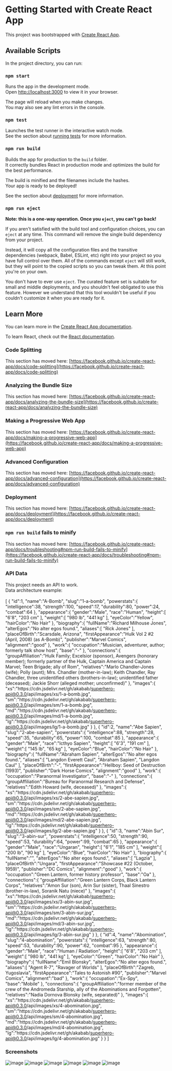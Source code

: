 # Getting Started with Create React App

This project was bootstrapped with [Create React App](https://github.com/facebook/create-react-app).

## Available Scripts

In the project directory, you can run:

### `npm start`

Runs the app in the development mode.\
Open [http://localhost:3000](http://localhost:3000) to view it in your browser.

The page will reload when you make changes.\
You may also see any lint errors in the console.

### `npm test`

Launches the test runner in the interactive watch mode.\
See the section about [running tests](https://facebook.github.io/create-react-app/docs/running-tests) for more information.

### `npm run build`

Builds the app for production to the `build` folder.\
It correctly bundles React in production mode and optimizes the build for the best performance.

The build is minified and the filenames include the hashes.\
Your app is ready to be deployed!

See the section about [deployment](https://facebook.github.io/create-react-app/docs/deployment) for more information.

### `npm run eject`

**Note: this is a one-way operation. Once you `eject`, you can't go back!**

If you aren't satisfied with the build tool and configuration choices, you can `eject` at any time. This command will remove the single build dependency from your project.

Instead, it will copy all the configuration files and the transitive dependencies (webpack, Babel, ESLint, etc) right into your project so you have full control over them. All of the commands except `eject` will still work, but they will point to the copied scripts so you can tweak them. At this point you're on your own.

You don't have to ever use `eject`. The curated feature set is suitable for small and middle deployments, and you shouldn't feel obligated to use this feature. However we understand that this tool wouldn't be useful if you couldn't customize it when you are ready for it.

## Learn More

You can learn more in the [Create React App documentation](https://facebook.github.io/create-react-app/docs/getting-started).

To learn React, check out the [React documentation](https://reactjs.org/).

### Code Splitting

This section has moved here: [https://facebook.github.io/create-react-app/docs/code-splitting](https://facebook.github.io/create-react-app/docs/code-splitting)

### Analyzing the Bundle Size

This section has moved here: [https://facebook.github.io/create-react-app/docs/analyzing-the-bundle-size](https://facebook.github.io/create-react-app/docs/analyzing-the-bundle-size)

### Making a Progressive Web App

This section has moved here: [https://facebook.github.io/create-react-app/docs/making-a-progressive-web-app](https://facebook.github.io/create-react-app/docs/making-a-progressive-web-app)

### Advanced Configuration

This section has moved here: [https://facebook.github.io/create-react-app/docs/advanced-configuration](https://facebook.github.io/create-react-app/docs/advanced-configuration)

### Deployment

This section has moved here: [https://facebook.github.io/create-react-app/docs/deployment](https://facebook.github.io/create-react-app/docs/deployment)

### `npm run build` fails to minify

This section has moved here: [https://facebook.github.io/create-react-app/docs/troubleshooting#npm-run-build-fails-to-minify](https://facebook.github.io/create-react-app/docs/troubleshooting#npm-run-build-fails-to-minify)

### API Data
This project needs an API to work.<br>
Data architecture example:<br>
<br>
[
   {
      "id":1,
      "name":"A-Bomb",
      "slug":"1-a-bomb",
      "powerstats":{
         "intelligence":38,
         "strength":100,
         "speed":17,
         "durability":80,
         "power":24,
         "combat":64
      },
      "appearance":{
         "gender":"Male",
         "race":"Human",
         "height":[
            "6'8",
            "203 cm"
         ],
         "weight":[
            "980 lb",
            "441 kg"
         ],
         "eyeColor":"Yellow",
         "hairColor":"No Hair"
      },
      "biography":{
         "fullName":"Richard Milhouse Jones",
         "alterEgos":"No alter egos found.",
         "aliases":[
            "Rick Jones"
         ],
         "placeOfBirth":"Scarsdale, Arizona",
         "firstAppearance":"Hulk Vol 2 #2 (April, 2008) (as A-Bomb)",
         "publisher":"Marvel Comics",
         "alignment":"good"
      },
      "work":{
         "occupation":"Musician, adventurer, author; formerly talk show host",
         "base":"-"
      },
      "connections":{
         "groupAffiliation":"Hulk Family; Excelsior (sponsor), Avengers (honorary member); formerly partner of the Hulk, Captain America and Captain Marvel; Teen Brigade; ally of Rom",
         "relatives":"Marlo Chandler-Jones (wife); Polly (aunt); Mrs. Chandler (mother-in-law); Keith Chandler, Ray Chandler, three unidentified others (brothers-in-law); unidentified father (deceased); Jackie Shorr (alleged mother; unconfirmed)"
      },
      "images":{
         "xs":"https:\/\/cdn.jsdelivr.net\/gh\/akabab\/superhero-api@0.3.0\/api\/images\/xs\/1-a-bomb.jpg",
         "sm":"https:\/\/cdn.jsdelivr.net\/gh\/akabab\/superhero-api@0.3.0\/api\/images\/sm\/1-a-bomb.jpg",
         "md":"https:\/\/cdn.jsdelivr.net\/gh\/akabab\/superhero-api@0.3.0\/api\/images\/md\/1-a-bomb.jpg",
         "lg":"https:\/\/cdn.jsdelivr.net\/gh\/akabab\/superhero-api@0.3.0\/api\/images\/lg\/1-a-bomb.jpg"
      }
   },
   {
      "id":2,
      "name":"Abe Sapien",
      "slug":"2-abe-sapien",
      "powerstats":{
         "intelligence":88,
         "strength":28,
         "speed":35,
         "durability":65,
         "power":100,
         "combat":85
      },
      "appearance":{
         "gender":"Male",
         "race":"Icthyo Sapien",
         "height":[
            "6'3",
            "191 cm"
         ],
         "weight":[
            "145 lb",
            "65 kg"
         ],
         "eyeColor":"Blue",
         "hairColor":"No Hair"
      },
      "biography":{
         "fullName":"Abraham Sapien",
         "alterEgos":"No alter egos found.",
         "aliases":[
            "Langdon Everett Caul",
            "Abraham Sapien",
            "Langdon Caul"
         ],
         "placeOfBirth":"-",
         "firstAppearance":"Hellboy: Seed of Destruction (1993)",
         "publisher":"Dark Horse Comics",
         "alignment":"good"
      },
      "work":{
         "occupation":"Paranormal Investigator",
         "base":"-"
      },
      "connections":{
         "groupAffiliation":"Bureau for Paranormal Research and Defense",
         "relatives":"Edith Howard (wife, deceased)"
      },
      "images":{
         "xs":"https:\/\/cdn.jsdelivr.net\/gh\/akabab\/superhero-api@0.3.0\/api\/images\/xs\/2-abe-sapien.jpg",
         "sm":"https:\/\/cdn.jsdelivr.net\/gh\/akabab\/superhero-api@0.3.0\/api\/images\/sm\/2-abe-sapien.jpg",
         "md":"https:\/\/cdn.jsdelivr.net\/gh\/akabab\/superhero-api@0.3.0\/api\/images\/md\/2-abe-sapien.jpg",
         "lg":"https:\/\/cdn.jsdelivr.net\/gh\/akabab\/superhero-api@0.3.0\/api\/images\/lg\/2-abe-sapien.jpg"
      }
   },
   {
      "id":3,
      "name":"Abin Sur",
      "slug":"3-abin-sur",
      "powerstats":{
         "intelligence":50,
         "strength":90,
         "speed":53,
         "durability":64,
         "power":99,
         "combat":65
      },
      "appearance":{
         "gender":"Male",
         "race":"Ungaran",
         "height":[
            "6'1",
            "185 cm"
         ],
         "weight":[
            "200 lb",
            "90 kg"
         ],
         "eyeColor":"Blue",
         "hairColor":"No Hair"
      },
      "biography":{
         "fullName":"",
         "alterEgos":"No alter egos found.",
         "aliases":[
            "Lagzia"
         ],
         "placeOfBirth":"Ungara",
         "firstAppearance":"Showcase #22 (October, 1959)",
         "publisher":"DC Comics",
         "alignment":"good"
      },
      "work":{
         "occupation":"Green Lantern, former history professor",
         "base":"Oa"
      },
      "connections":{
         "groupAffiliation":"Green Lantern Corps, Black Lantern Corps",
         "relatives":"Amon Sur (son), Arin Sur (sister), Thaal Sinestro (brother-in-law), Soranik Natu (niece)"
      },
      "images":{
         "xs":"https:\/\/cdn.jsdelivr.net\/gh\/akabab\/superhero-api@0.3.0\/api\/images\/xs\/3-abin-sur.jpg",
         "sm":"https:\/\/cdn.jsdelivr.net\/gh\/akabab\/superhero-api@0.3.0\/api\/images\/sm\/3-abin-sur.jpg",
         "md":"https:\/\/cdn.jsdelivr.net\/gh\/akabab\/superhero-api@0.3.0\/api\/images\/md\/3-abin-sur.jpg",
         "lg":"https:\/\/cdn.jsdelivr.net\/gh\/akabab\/superhero-api@0.3.0\/api\/images\/lg\/3-abin-sur.jpg"
      }
   },
   {
      "id":4,
      "name":"Abomination",
      "slug":"4-abomination",
      "powerstats":{
         "intelligence":63,
         "strength":80,
         "speed":53,
         "durability":90,
         "power":62,
         "combat":95
      },
      "appearance":{
         "gender":"Male",
         "race":"Human \/ Radiation",
         "height":[
            "6'8",
            "203 cm"
         ],
         "weight":[
            "980 lb",
            "441 kg"
         ],
         "eyeColor":"Green",
         "hairColor":"No Hair"
      },
      "biography":{
         "fullName":"Emil Blonsky",
         "alterEgos":"No alter egos found.",
         "aliases":[
            "Agent R-7",
            "Ravager of Worlds"
         ],
         "placeOfBirth":"Zagreb, Yugoslavia",
         "firstAppearance":"Tales to Astonish #90",
         "publisher":"Marvel Comics",
         "alignment":"bad"
      },
      "work":{
         "occupation":"Ex-Spy",
         "base":"Mobile"
      },
      "connections":{
         "groupAffiliation":"former member of the crew of the Andromeda Starship, ally of the Abominations and Forgotten",
         "relatives":"Nadia Dornova Blonsky (wife, separated)"
      },
      "images":{
         "xs":"https:\/\/cdn.jsdelivr.net\/gh\/akabab\/superhero-api@0.3.0\/api\/images\/xs\/4-abomination.jpg",
         "sm":"https:\/\/cdn.jsdelivr.net\/gh\/akabab\/superhero-api@0.3.0\/api\/images\/sm\/4-abomination.jpg",
         "md":"https:\/\/cdn.jsdelivr.net\/gh\/akabab\/superhero-api@0.3.0\/api\/images\/md\/4-abomination.jpg",
         "lg":"https:\/\/cdn.jsdelivr.net\/gh\/akabab\/superhero-api@0.3.0\/api\/images\/lg\/4-abomination.jpg"
      }
   }
]
<br>
### Screenshots
![image](https://github.com/WillBertoldo/Super-Heroes-Battle-Card-Game/assets/76237611/9c20eda2-1e5e-4e04-a584-78c4bf4bff41)
![image](https://github.com/WillBertoldo/Super-Heroes-Battle-Card-Game/assets/76237611/5098573b-d0fb-40e2-bcb0-f0e2844d548a)
![image](https://github.com/WillBertoldo/Super-Heroes-Battle-Card-Game/assets/76237611/ab05d018-6bdc-45fc-8631-8592f23f296b)
![image](https://github.com/WillBertoldo/Super-Heroes-Battle-Card-Game/assets/76237611/2cb7a962-5deb-4109-a245-a13818cd704e)
![image](https://github.com/WillBertoldo/Super-Heroes-Battle-Card-Game/assets/76237611/3684647a-3f50-4dbe-84d5-c2cf64c957c3)
![image](https://github.com/WillBertoldo/Super-Heroes-Battle-Card-Game/assets/76237611/1538976f-7e30-4b5f-a203-76d4906a6433)







